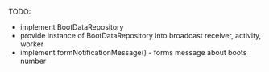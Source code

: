 TODO:
- implement BootDataRepository
- provide instance of BootDataRepository into broadcast receiver, activity, worker
- implement formNotificationMessage() - forms message about boots number
